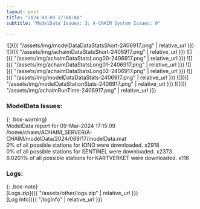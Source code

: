 ```yaml
---
layout: post
title: "2024-03-09 17:00:00"
subtitle: "ModelData Issues: 3; A-CHAIM System Issues: 0"

---
```


![]({{ "/assets/img/modelDataDataStatsShort-2406917.png" | relative_url }})
![]({{ "/assets/img/achaimDataStatsShort-2406917.png" | relative_url }})
![]({{ "/assets/img/achaimDataStatsLong00-2406917.png" | relative_url }})
![]({{ "/assets/img/achaimDataStatsLong01-2406917.png" | relative_url }})
![]({{ "/assets/img/achaimDataStatsLong02-2406917.png" | relative_url }})
![]({{ "/assets/img/modelDataDataStats-2406917.png" | relative_url }})
![]({{ "/assets/img/modelDataStationStats-2406917.png" | relative_url }})
![]({{ "/assets/img/achaimRunTime-2406917.png" | relative_url }})


### ModelData Issues:  
  
{: .box-warning}  
 ModelData report for 09-Mar-2024 17:15:09   
 /home/chaim/ACHAIM_SERVER/A-CHAIM/modelData/2024/069/17/modelData.mat   
 0% of all possible stations for IONO were downloaded. x2918   
 0% of all possible stations for SENTINEL were downloaded. x2373   
 6.0201% of all possible stations for KARTVERKET were downloaded. x116   
  


### Logs:  
  
{: .box-note}  
[Logs.zip]({{ "/assets/other/logs.zip" | relative_url }})  
[Log Info]({{ "/logInfo" | relative_url }})  
